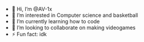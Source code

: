 - 👋 Hi, I’m @AV-1x
- 👀 I’m interested in Computer science and basketball
- 🌱 I’m currently learning how to code
- 💞️ I’m looking to collaborate on making videogames
- ⚡ Fun fact: idk

<!---
AV-1x/AV-1x is a ✨ special ✨ repository because its `README.md` (this file) appears on your GitHub profile.
You can click the Preview link to take a look at your changes.
--->
